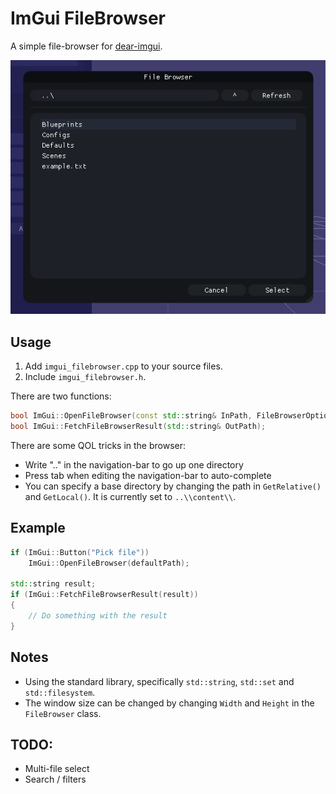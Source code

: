 # ImGui FileBrowser
A simple file-browser for [dear-imgui](https://github.com/ocornut/imgui). 

![IMG](./screenshots/0.png)

## Usage
1. Add ``imgui_filebrowser.cpp`` to your source files. 
2. Include ``imgui_filebrowser.h``. 

There are two functions: 
```cpp
bool ImGui::OpenFileBrowser(const std::string& InPath, FileBrowserOption InOption = FileBrowserOption::FILE, const std::set<std::string>& InExt = {});
bool ImGui::FetchFileBrowserResult(std::string& OutPath);
```

There are some QOL tricks in the browser: 
 - Write ".." in the navigation-bar to go up one directory
 - Press tab when editing the navigation-bar to auto-complete
 - You can specify a base directory by changing the path in ``GetRelative()`` and ``GetLocal()``. It is currently set to ``..\\content\\``. 


## Example
```cpp
if (ImGui::Button("Pick file"))
	ImGui::OpenFileBrowser(defaultPath);

std::string result;
if (ImGui::FetchFileBrowserResult(result))
{
	// Do something with the result
}
```

## Notes
 - Using the standard library, specifically ``std::string``, ``std::set`` and ``std::filesystem``.
 - The window size can be changed by changing ``Width`` and ``Height`` in the ``FileBrowser`` class. 

## TODO: 
 - Multi-file select
 - Search / filters